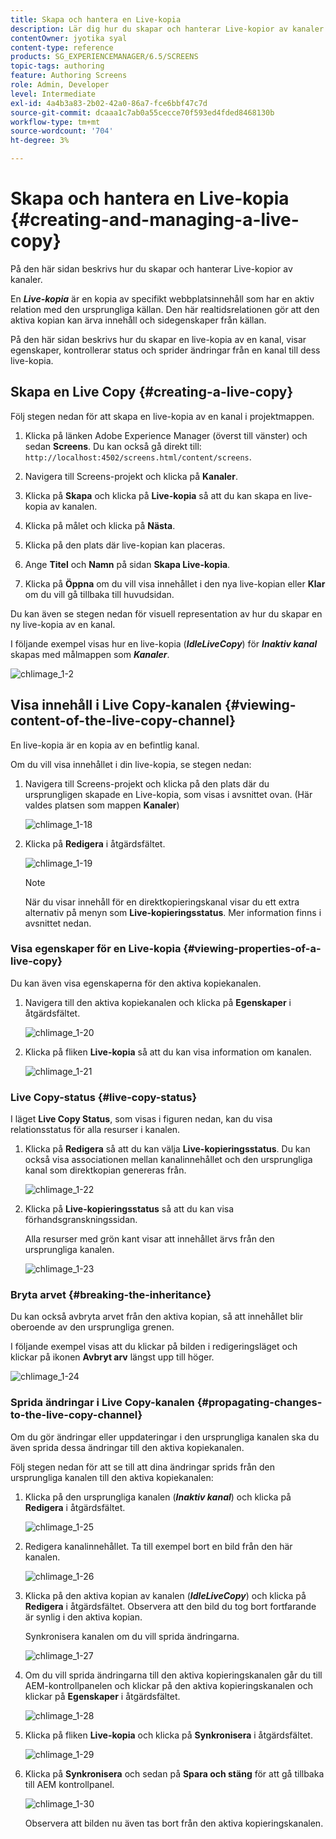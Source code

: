 ```yaml
---
title: Skapa och hantera en Live-kopia
description: Lär dig hur du skapar och hanterar Live-kopior av kanaler i AEM Screens.
contentOwner: jyotika syal
content-type: reference
products: SG_EXPERIENCEMANAGER/6.5/SCREENS
topic-tags: authoring
feature: Authoring Screens
role: Admin, Developer
level: Intermediate
exl-id: 4a4b3a83-2b02-42a0-86a7-fce6bbf47c7d
source-git-commit: dcaaa1c7ab0a55cecce70f593ed4fded8468130b
workflow-type: tm+mt
source-wordcount: '704'
ht-degree: 3%

---
```


# Skapa och hantera en Live-kopia {#creating-and-managing-a-live-copy}

På den här sidan beskrivs hur du skapar och hanterar Live-kopior av kanaler.

En ***Live-kopia*** är en kopia av specifikt webbplatsinnehåll som har en aktiv relation med den ursprungliga källan. Den här realtidsrelationen gör att den aktiva kopian kan ärva innehåll och sidegenskaper från källan.

På den här sidan beskrivs hur du skapar en live-kopia av en kanal, visar egenskaper, kontrollerar status och sprider ändringar från en kanal till dess live-kopia.


## Skapa en Live Copy {#creating-a-live-copy}

Följ stegen nedan för att skapa en live-kopia av en kanal i projektmappen.

1. Klicka på länken Adobe Experience Manager (överst till vänster) och sedan **Screens**. Du kan också gå direkt till: `http://localhost:4502/screens.html/content/screens`.

1. Navigera till Screens-projekt och klicka på **Kanaler**.
1. Klicka på **Skapa** och klicka på **Live-kopia** så att du kan skapa en live-kopia av kanalen.
1. Klicka på målet och klicka på **Nästa**.
1. Klicka på den plats där live-kopian kan placeras.
1. Ange **Titel** och **Namn** på sidan **Skapa Live-kopia**.

1. Klicka på **Öppna** om du vill visa innehållet i den nya live-kopian eller **Klar** om du vill gå tillbaka till huvudsidan.

Du kan även se stegen nedan för visuell representation av hur du skapar en ny live-kopia av en kanal.

I följande exempel visas hur en live-kopia (***IdleLiveCopy***) för ***Inaktiv kanal*** skapas med målmappen som ***Kanaler***.

![chlimage_1-2](assets/chlimage_1-2.gif)

## Visa innehåll i Live Copy-kanalen {#viewing-content-of-the-live-copy-channel}

En live-kopia är en kopia av en befintlig kanal.

Om du vill visa innehållet i din live-kopia, se stegen nedan:

1. Navigera till Screens-projekt och klicka på den plats där du ursprungligen skapade en Live-kopia, som visas i avsnittet ovan. (Här valdes platsen som mappen **Kanaler**)

   ![chlimage_1-18](assets/chlimage_1-18.png)

1. Klicka på **Redigera** i åtgärdsfältet.

   ![chlimage_1-19](assets/chlimage_1-19.png)

   >[!NOTE]
   >
   >När du visar innehåll för en direktkopieringskanal visar du ett extra alternativ på menyn som **Live-kopieringsstatus**. Mer information finns i avsnittet nedan.

### Visa egenskaper för en Live-kopia {#viewing-properties-of-a-live-copy}

Du kan även visa egenskaperna för den aktiva kopiekanalen.

1. Navigera till den aktiva kopiekanalen och klicka på **Egenskaper** i åtgärdsfältet.

   ![chlimage_1-20](assets/chlimage_1-20.png)

1. Klicka på fliken **Live-kopia** så att du kan visa information om kanalen.

   ![chlimage_1-21](assets/chlimage_1-21.png)

### Live Copy-status {#live-copy-status}

I läget **Live Copy Status**, som visas i figuren nedan, kan du visa relationsstatus för alla resurser i kanalen.

1. Klicka på **Redigera** så att du kan välja **Live-kopieringsstatus**. Du kan också visa associationen mellan kanalinnehållet och den ursprungliga kanal som direktkopian genereras från.

   ![chlimage_1-22](assets/chlimage_1-22.png)

1. Klicka på **Live-kopieringsstatus** så att du kan visa förhandsgranskningssidan.

   Alla resurser med grön kant visar att innehållet ärvs från den ursprungliga kanalen.

   ![chlimage_1-23](assets/chlimage_1-23.png)

### Bryta arvet {#breaking-the-inheritance}

Du kan också avbryta arvet från den aktiva kopian, så att innehållet blir oberoende av den ursprungliga grenen.

I följande exempel visas att du klickar på bilden i redigeringsläget och klickar på ikonen **Avbryt arv** längst upp till höger.

![chlimage_1-24](assets/chlimage_1-24.png)

### Sprida ändringar i Live Copy-kanalen {#propagating-changes-to-the-live-copy-channel}

Om du gör ändringar eller uppdateringar i den ursprungliga kanalen ska du även sprida dessa ändringar till den aktiva kopiekanalen.

Följ stegen nedan för att se till att dina ändringar sprids från den ursprungliga kanalen till den aktiva kopiekanalen:

1. Klicka på den ursprungliga kanalen (***Inaktiv kanal***) och klicka på **Redigera** i åtgärdsfältet.

   ![chlimage_1-25](assets/chlimage_1-25.png)

1. Redigera kanalinnehållet. Ta till exempel bort en bild från den här kanalen.

   ![chlimage_1-26](assets/chlimage_1-26.png)

1. Klicka på den aktiva kopian av kanalen (***IdleLiveCopy***) och klicka på **Redigera** i åtgärdsfältet. Observera att den bild du tog bort fortfarande är synlig i den aktiva kopian.

   Synkronisera kanalen om du vill sprida ändringarna.

   ![chlimage_1-27](assets/chlimage_1-27.png)

1. Om du vill sprida ändringarna till den aktiva kopieringskanalen går du till AEM-kontrollpanelen och klickar på den aktiva kopieringskanalen och klickar på **Egenskaper** i åtgärdsfältet.

   ![chlimage_1-28](assets/chlimage_1-28.png)

1. Klicka på fliken **Live-kopia** och klicka på **Synkronisera** i åtgärdsfältet.

   ![chlimage_1-29](assets/chlimage_1-29.png)

1. Klicka på **Synkronisera** och sedan på **Spara och stäng** för att gå tillbaka till AEM kontrollpanel.

   ![chlimage_1-30](assets/chlimage_1-30.png)

   Observera att bilden nu även tas bort från den aktiva kopieringskanalen.

